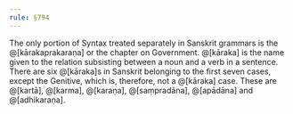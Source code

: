 ```yaml
---
rule: §794
---
```


The only portion of Syntax treated separately in Sanskrit grammars is the @[kārakaprakaraṇa] or the chapter on Government. @[kāraka] is the name given to the relation subsisting between a noun and a verb in a sentence. There are six @[kāraka]s in Sanskrit belonging to the first seven cases, except the Genitive, which is, therefore, not a @[kāraka] case. These are @[kartā], @[karma], @[karaṇa], @[saṃpradāna], @[apādāna] and @[adhikaraṇa].